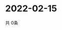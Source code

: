# 2022-02-15
  共 0条

  <!-- BEGIN -->
  <!-- 最后更新时间Tue Feb 15 2022 22:03:43 GMT+0000 (Coordinated Universal Time) -->
  
  <!-- END -->
  
  